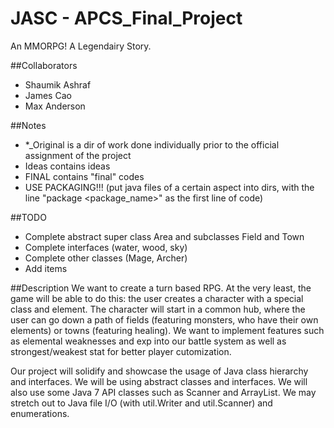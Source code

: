 # JASC - APCS_Final_Project
An MMORPG! A Legendairy Story. 

##Collaborators
- Shaumik Ashraf
- James Cao
- Max Anderson

##Notes
- *_Original is a dir of work done individually prior to the official assignment of the project
- Ideas contains ideas
- FINAL contains "final" codes
- USE PACKAGING!!! (put java files of a certain aspect into dirs, with the line "package <package_name>" as the first line of code)

##TODO
- Complete abstract super class Area and subclasses Field and Town
- Complete interfaces (water, wood, sky)
- Complete other classes (Mage, Archer)
- Add items


##Description
We want to create a turn based RPG. At the very least, the game will be able to do this: the user creates a character with a special class and element. The character will start in a common hub, where the user can go down a path of fields (featuring monsters, who have their own elements) or towns (featuring healing). We want to implement features such as elemental weaknesses and exp into our battle system as well as strongest/weakest stat for better player cutomization. 

Our project will solidify and showcase the usage of Java class hierarchy and interfaces. We will be using abstract classes and interfaces. We will also use some Java 7 API classes such as Scanner and ArrayList. We may stretch out to Java file I/O (with util.Writer and util.Scanner) and enumerations. 

